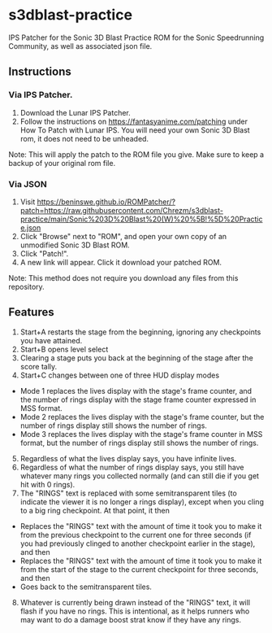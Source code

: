 # s3dblast-practice
IPS Patcher for the Sonic 3D Blast Practice ROM for the Sonic Speedrunning Community, as well as associated json file.

## Instructions 
### Via IPS Patcher.
1. Download the Lunar IPS Patcher.
2. Follow the instructions on https://fantasyanime.com/patching under How To Patch with Lunar IPS. You will need your own Sonic 3D Blast rom, it does not need to be unheaded.

Note: This will apply the patch to the ROM file you give. Make sure to keep a backup of your original rom file. 

### Via JSON
1. Visit https://beninswe.github.io/ROMPatcher/?patch=https://raw.githubusercontent.com/Chrezm/s3dblast-practice/main/Sonic%203D%20Blast%20(W)%20%5B!%5D%20Practice.json
2. Click "Browse" next to "ROM", and open your own copy of an unmodified Sonic 3D Blast ROM.
3. Click "Patch!".
4. A new link will appear. Click it download your patched ROM.

Note: This method does not require you download any files from this repository.

## Features
1. Start+A restarts the stage from the beginning, ignoring any checkpoints you have attained.
2. Start+B opens level select
3. Clearing a stage puts you back at the beginning of the stage after the score tally.
4. Start+C changes between one of three HUD display modes
* Mode 1 replaces the lives display with the stage's frame counter, and the number of rings display with the stage frame counter expressed in MSS format.
* Mode 2 replaces the lives display with the stage's frame counter, but the number of rings display still shows the number of rings.
* Mode 3 replaces the lives display with the stage's frame counter in MSS format, but the number of rings display still shows the number of rings.
5. Regardless of what the lives display says, you have infinite lives.
6. Regardless of what the number of rings display says, you still have whatever many rings you collected normally (and can still die if you get hit with 0 rings).
7. The "RINGS" text is replaced with some semitransparent tiles (to indicate the viewer it is no longer a rings display), except when you cling to a big ring checkpoint. At that point, it then
* Replaces the "RINGS" text with the amount of time it took you to make it from the previous checkpoint to the current one for three seconds (if you had previously clinged to another checkpoint earlier in the stage), and then
* Replaces the "RINGS" text with the amount of time it took you to make it from the start of the stage to the current checkpoint for three seconds, and then
* Goes back to the semitransparent tiles.
8. Whatever is currently being drawn instead of the "RINGS" text, it will flash if you have no rings. This is intentional, as it helps runners who may want to do a damage boost strat know if they have any rings.
